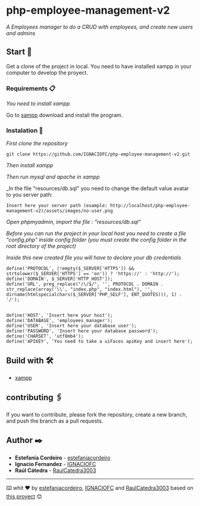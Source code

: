 # php-employee-management-v2
_A Employees manager to do a CRUD with employees, and create new users and admins_

## Start 🚀

Get a clone of the project in local.
You need to have installed xampp in your computer to develop the proyect.

### Requirements 📋

_You need to install xampp_

Go to [xampp](https://www.apachefriends.org/es/index.html) download and install the program.

### Instalation 🔧


_First clone the repository_

```
git clone https://github.com/IGNACIOFC/php-employee-management-v2.git
```
_Then install xampp_

_Then run mysql and apache in xampp_

_In the file "resources/db.sql" you need to change the default value avatar to you server path:

```
Insert here your server path (example: http://localhost/php-employee-management-v2)/assets/images/no-user.png
```

_Open phpmyadmin, import the file : "resources/db.sql"_

_Before you can run the project in your local host you need to create a file "config.php" inside config folder (you must create the config folder in the root directory of the project)_

_Inside this new created file you will have to declare your db credentials_

```
define('PROTOCOL', (!empty($_SERVER['HTTPS']) && strtolower($_SERVER['HTTPS'] == 'on')) ? 'https://' : 'http://');
define('DOMAIN', $_SERVER['HTTP_HOST']);
define('URL', preg_replace("/\/$/", '', PROTOCOL . DOMAIN . str_replace(array('\\', "index.php", "index.html"), '', dirname(htmlspecialchars($_SERVER['PHP_SELF'], ENT_QUOTES))), 1) . '/');


define('HOST', 'Insert here your host');
define('DATABASE', 'employees_manager');
define('USER', 'Insert here your database user');
define('PASSWORD', 'Insert here your database password');
define('CHARSET', 'utf8mb4');
define('APIKEY', 'You need to take a uiFaces apiKey and insert here');
```


## Build with 🛠️

* [xampp](https://www.apachefriends.org/es/index.html) 

## contributing 🖇️

If you want to contribute, please fork the repository, create a new branch, and push the branch as a pull requests.

## Author ✒️

* **Estefanía Cordeiro** - [estefaniacordeiro](https://github.com/estefaniacordeiro)
* **Ignacio Fernandez** - [IGNACIOFC](https://github.com/IGNACIOFC)
* **Raúl Cátedra** - [RaulCatedra3003](https://github.com/RaulCatedra3003)

---
⌨️ whit ❤️ by [estefaniacordeiro](https://github.com/estefaniacordeiro), [IGNACIOFC](https://github.com/IGNACIOFC) and [RaulCatedra3003](https://github.com/RaulCatedra3003) based on [this proyect](https://github.com/joserra-15/php-employee-management-v1) 😊
